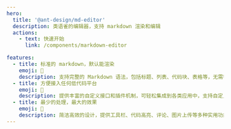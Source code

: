 ```yaml
---
hero:
  title: '@ant-design/md-editor'
  description: 类语雀的编辑器，支持 markdown 渲染和编辑
  actions:
    - text: 快速开始
      link: /components/markdown-editor

features:
  - title: 标准的 markdown，默认能渲染
    emoji: 💎
    description: 支持完整的 Markdown 语法，包括标题、列表、代码块、表格等，无需额外配置即可渲染各种 Markdown 元素
  - title: 方便接入任何低代码平台
    emoji: 🌈
    description: 提供丰富的自定义接口和插件机制，可轻松集成到各类应用中，支持自定义元素渲染和行为扩展
  - title: 最少的处理，最大的效果
    emoji: 🚀
    description: 简洁高效的设计，提供工具栏、代码高亮、评论、图片上传等多种实用功能，同时保持轻量级和高性能
---
```

